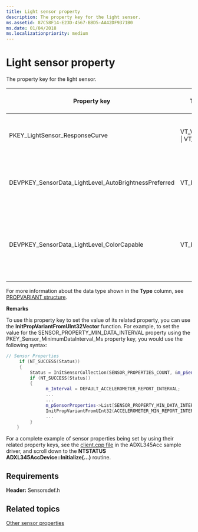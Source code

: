 ```yaml
---
title: Light sensor property
description: The property key for the light sensor.
ms.assetid: 87C58F14-E23D-4567-BBD5-AA42DF9371B0
ms.date: 01/04/2018
ms.localizationpriority: medium
---
```


# Light sensor property


The property key for the light sensor.

<table>
<colgroup>
<col width="20%" />
<col width="20%" />
<col width="20%" />
<col width="20%" />
<col width="20%" />
</colgroup>
<thead>
<tr class="header">
<th>Property key</th>
<th>Type</th>
<th>Access (R/O, R/W)</th>
<th>Required/Optional</th>
<th>Description</th>
</tr>
</thead>
<tbody>
<tr class="odd">
<td><p>PKEY_LightSensor_ResponseCurve</p></td>
<td><p>VT_VECTOR | VT_UI4</p></td>
<td><p>R/O</p></td>
<td><p>Required</p></td>
<td><p>The response curve of the light sensor.</p></td>
</tr>
<tr class="even">
<td><p>DEVPKEY_SensorData_LightLevel_AutoBrightnessPreferred</p></td>
<td><p>VT_BOOL</p></td>
<td><p>R/O</p></td>
<td><p>Optional</p></td>
<td><p>The light sensor is preferred for auto-brightness.</p></td>
</tr>
<tr class="odd">
<td><p>DEVPKEY_SensorData_LightLevel_ColorCapable</p></td>
<td><p>VT_BOOL</p></td>
<td><p>R/O</p></td>
<td><p>Optional. Required if supporting chromaticity and light temperature.</p></td>
<td><p>The light sensor supports light temperature and/or chromaticity x/y.</p></td>
</tr>
</tbody>
</table>

 

For more information about the data type shown in the **Type** column, see [PROPVARIANT structure](https://go.microsoft.com/fwlink/p/?linkid=313395).

**Remarks**

To use this property key to set the value of its related property, you can use the **InitPropVariantFromUInt32Vector** function. For example, to set the value for the SENSOR\_PROPERTY\_MIN\_DATA\_INTERVAL property using the PKEY\_Sensor\_MinimumDataInterval\_Ms property key, you would use the following syntax:

```cpp
// Sensor Properties
     if (NT_SUCCESS(Status))
     {
         Status = InitSensorCollection(SENSOR_PROPERTIES_COUNT, &m_pSensorProperties, SensorInstance);
         if (NT_SUCCESS(Status))
         {
               m_Interval = DEFAULT_ACCELEROMETER_REPORT_INTERVAL;
               ...
               ...
               m_pSensorProperties->List[SENSOR_PROPERTY_MIN_DATA_INTERVAL].Key = PKEY_Sensor_MinimumDataInterval_Ms;
               InitPropVariantFromUInt32(ACCELEROMETER_MIN_REPORT_INTERVAL, &(m_pSensorProperties->List[SENSOR_PROPERTY_MIN_DATA_INTERVAL].Value));
               ...
         }
    }
```

For a complete example of sensor properties being set by using their related property keys, see the [client.cpp file](https://github.com/Microsoft/Windows-driver-samples/blob/master/sensors/ADXL345Acc/client.cpp) in the ADXL345Acc sample driver, and scroll down to the **NTSTATUS ADXL345AccDevice::Initialize(...)** routine.

## <span id="Requirements"></span><span id="requirements"></span><span id="REQUIREMENTS"></span>Requirements


**Header:** Sensorsdef.h

## <span id="related_topics"></span>Related topics


[Other sensor properties](other-sensor-properties.md)

 

 






